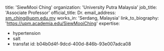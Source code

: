 title: 'SiewMooi Ching'
organization: 'University Putra Malaysia'
job_title: 'Associate Professor'
official_title: Dr.
email_address: sm_ching@upm.edu.my
works_in: 'Serdang, Malaysia'
link_to_biography: 'https://upm.academia.edu/SiewMooiChing'
expertise:
  - hypertension
  - salt
  - transfat
id: b04b0d4f-9dcd-400d-846b-93e007adca08
